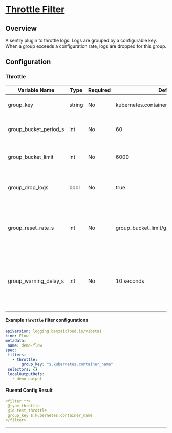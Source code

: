 # [Throttle Filter](https://github.com/rubrikinc/fluent-plugin-throttle)
## Overview
 A sentry plugin to throttle logs. Logs are grouped by a configurable key. When a group exceeds a configuration rate, logs are dropped for this group.

## Configuration
### Throttle
| Variable Name | Type | Required | Default | Description |
|---|---|---|---|---|
| group_key | string | No |  kubernetes.container_name | Used to group logs. Groups are rate limited independently <br> |
| group_bucket_period_s | int | No |  60 | This is the period of of time over which group_bucket_limit applies <br> |
| group_bucket_limit | int | No |  6000 | Maximum number logs allowed per groups over the period of group_bucket_period_s <br> |
| group_drop_logs | bool | No |  true | When a group reaches its limit, logs will be dropped from further processing if this value is true <br> |
| group_reset_rate_s | int | No |  group_bucket_limit/group_bucket_period_s | After a group has exceeded its bucket limit, logs are dropped until the rate per second falls below or equal to group_reset_rate_s. <br> |
| group_warning_delay_s | int | No |  10 seconds | When a group reaches its limit and as long as it is not reset, a warning message with the current log rate of the group is emitted repeatedly. This is the delay between every repetition. <br> |
 #### Example `Throttle` filter configurations
 ```yaml
apiVersion: logging.banzaicloud.io/v1beta1
kind: Flow
metadata:
  name: demo-flow
spec:
  filters:
    - throttle:
        group_key: "$.kubernetes.container_name"
  selectors: {}
  localOutputRefs:
    - demo-output
 ```

 #### Fluentd Config Result
 ```yaml
<filter **>
  @type throttle
  @id test_throttle
  group_key $.kubernetes.container_name
</filter>
 ```

---
